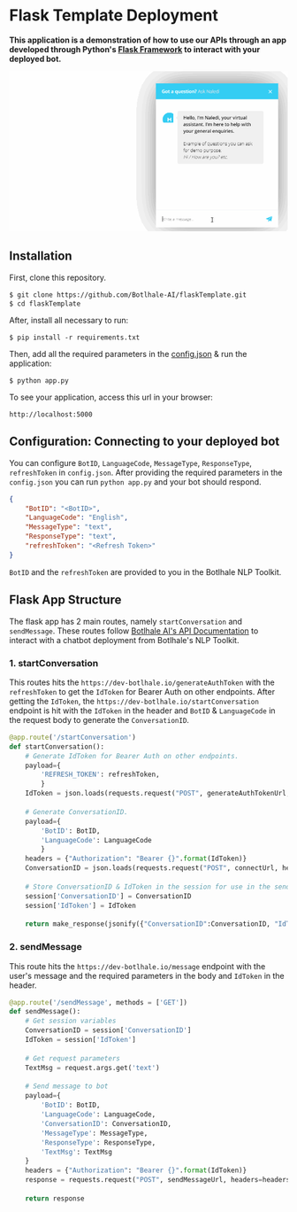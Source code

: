 # Flask Template Deployment
**This application is a demonstration of how to use our APIs through an app developed through Python's [Flask Framework](https://flask.palletsprojects.com/en/2.0.x/) to interact with your deployed bot.**

![Demo](static/img/FlaskTemplate.gif)
## Installation

First, clone this repository.

    $ git clone https://github.com/Botlhale-AI/flaskTemplate.git
    $ cd flaskTemplate

After, install all necessary to run:

    $ pip install -r requirements.txt

Then, add all the required parameters in the [config.json](config.json) & run the application:

	$ python app.py

To see your application, access this url in your browser: 

	http://localhost:5000

## Configuration: Connecting to your deployed bot
You can configure `BotID`, `LanguageCode`, `MessageType`, `ResponseType`, `refreshToken` in `config.json`. After providing the required parameters in the `config.json` you can run `python app.py` and your bot should respond.

```json
{
    "BotID": "<BotID>",
    "LanguageCode": "English",
    "MessageType": "text",
    "ResponseType": "text",
    "refreshToken": "<Refresh Token>"
}
```

`BotID` and the `refreshToken` are provided to you in the Botlhale NLP Toolkit. 

## Flask App Structure
The flask app has 2 main routes, namely `startConversation` and `sendMessage`. These routes follow [Botlhale AI's API Documentation](https://botlhale-ai.stoplight.io/docs/rest-apis/docs/REST%20APIs/0-chatbots.md) to interact with a chatbot deployment from Botlhale's NLP Toolkit. 

### 1. startConversation
 This routes hits the `https://dev-botlhale.io/generateAuthToken` with the `refreshToken` to get the `IdToken` for Bearer Auth on other endpoints. After getting the `IdToken`, the `https://dev-botlhale.io/startConversation` endpoint is hit with the `IdToken` in the header and `BotID` & `LanguageCode` in the request body to generate the `ConversationID`.

```python
@app.route('/startConversation')
def startConversation():
    # Generate IdToken for Bearer Auth on other endpoints.
    payload={
        'REFRESH_TOKEN': refreshToken,
        }
    IdToken = json.loads(requests.request("POST", generateAuthTokenUrl, data=payload).content)['AuthenticationResult']['IdToken']

    # Generate ConversationID.
    payload={
        'BotID': BotID,
        'LanguageCode': LanguageCode
        }
    headers = {"Authorization": "Bearer {}".format(IdToken)}
    ConversationID = json.loads(requests.request("POST", connectUrl, headers=headers, data=payload).content)['ConversationID']

    # Store ConversationID & IdToken in the session for use in the sendMessage route.
    session['ConversationID'] = ConversationID
    session['IdToken'] = IdToken

    return make_response(jsonify({"ConversationID":ConversationID, "IdToken":IdToken}), 200)
```

### 2. sendMessage
This route hits the `https://dev-botlhale.io/message` endpoint with the user's message and the required parameters in the body and `IdToken` in the header.

```python
@app.route('/sendMessage', methods = ['GET'])
def sendMessage():
    # Get session variables
    ConversationID = session['ConversationID']
    IdToken = session['IdToken']

    # Get request parameters
    TextMsg = request.args.get('text')

    # Send message to bot
    payload={
        'BotID': BotID,
        'LanguageCode': LanguageCode,
        'ConversationID': ConversationID,
        'MessageType': MessageType,
        'ResponseType': ResponseType,
        'TextMsg': TextMsg
    }
    headers = {"Authorization": "Bearer {}".format(IdToken)}
    response = requests.request("POST", sendMessageUrl, headers=headers, data=payload).text

    return response
```
